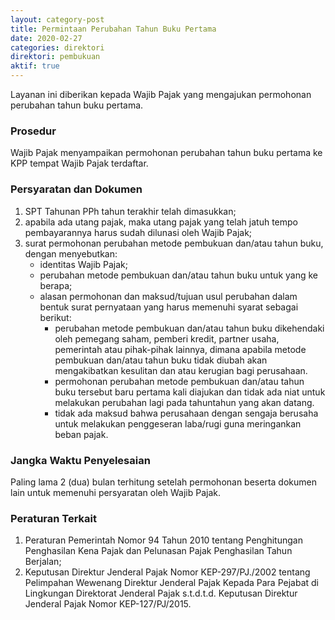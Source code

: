```yaml
---
layout: category-post
title: Permintaan Perubahan Tahun Buku Pertama
date: 2020-02-27
categories: direktori
direktori: pembukuan
aktif: true
---
```

Layanan ini diberikan kepada Wajib Pajak yang mengajukan permohonan perubahan tahun buku pertama.

### Prosedur
Wajib Pajak menyampaikan permohonan perubahan tahun buku pertama ke KPP tempat Wajib Pajak terdaftar. 

### Persyaratan dan Dokumen
1. SPT Tahunan PPh tahun terakhir telah dimasukkan;
2. apabila ada utang pajak, maka utang pajak yang telah jatuh tempo pembayarannya harus sudah dilunasi oleh Wajib Pajak;
3. surat permohonan perubahan metode pembukuan dan/atau tahun buku, dengan menyebutkan:
    - identitas Wajib Pajak;
    - perubahan metode pembukuan dan/atau tahun buku untuk yang ke berapa;
    - alasan permohonan dan maksud/tujuan usul perubahan dalam bentuk surat pernyataan yang harus memenuhi syarat sebagai berikut:
        - perubahan metode pembukuan dan/atau tahun buku dikehendaki oleh pemegang saham, pemberi kredit, partner usaha, pemerintah atau pihak-pihak lainnya, dimana apabila metode pembukuan dan/atau tahun buku tidak diubah akan mengakibatkan kesulitan dan atau kerugian bagi perusahaan.
        - permohonan perubahan metode pembukuan dan/atau tahun buku tersebut baru pertama kali diajukan dan tidak ada niat untuk melakukan perubahan lagi pada tahuntahun yang akan datang.
        - tidak ada maksud bahwa perusahaan dengan sengaja berusaha untuk melakukan penggeseran laba/rugi guna meringankan beban pajak.

### Jangka Waktu Penyelesaian
Paling lama 2 (dua) bulan terhitung setelah permohonan beserta dokumen lain untuk memenuhi persyaratan oleh Wajib Pajak.

### Peraturan Terkait
1. Peraturan Pemerintah Nomor 94 Tahun 2010 tentang Penghitungan Penghasilan Kena Pajak dan Pelunasan Pajak Penghasilan Tahun Berjalan;
2. Keputusan Direktur Jenderal Pajak Nomor KEP-297/PJ./2002 tentang Pelimpahan Wewenang Direktur Jenderal Pajak Kepada Para Pejabat di Lingkungan Direktorat Jenderal Pajak s.t.d.t.d. Keputusan Direktur Jenderal Pajak Nomor KEP-127/PJ/2015.
